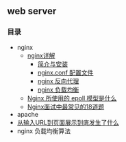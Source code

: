 ## web server

### 目录
- nginx
   - [nginx详解](https://www.cnblogs.com/ysocean/category/1289968.html)
      - [简介与安装](https://www.cnblogs.com/ysocean/p/9384877.html)
      - [nginx.conf 配置文件](https://www.cnblogs.com/ysocean/p/9384880.html)
      - [nginx 反向代理](https://www.cnblogs.com/ysocean/p/9392908.html)
      - [nginx 负载均衡](https://www.cnblogs.com/ysocean/p/9392912.html)
   - [Nginx 所使用的 epoll 模型是什么](https://www.toutiao.com/a6724547462964445704)
   - [Nginx面试中最常见的18道题](https://blog.csdn.net/Y0Q2T57s/article/details/88084000)
- apache
- [从输入URL到页面展示到底发生了什么](https://juejin.im/entry/5b44155f6fb9a04f932fdf80)
- nginx 负载均衡算法